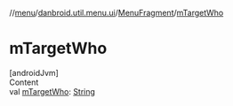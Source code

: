 //[menu](../../index.md)/[danbroid.util.menu.ui](../index.md)/[MenuFragment](index.md)/[mTargetWho](m-target-who.md)



# mTargetWho  
[androidJvm]  
Content  
val [mTargetWho](m-target-who.md): [String](https://kotlinlang.org/api/latest/jvm/stdlib/kotlin/-string/index.html)  



